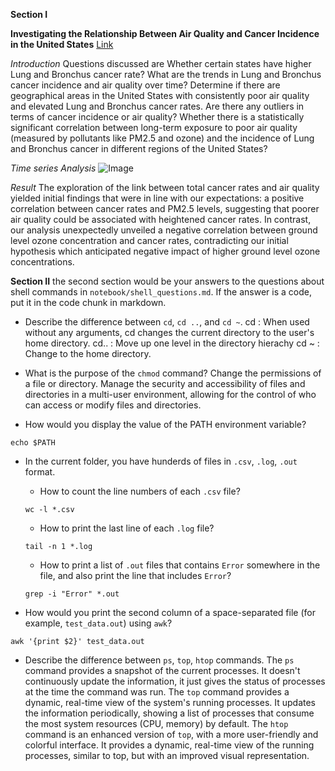 **Section I**

**Investigating the Relationship Between Air Quality and Cancer Incidence in the United States**
[Link](https://fangaomingyu.github.io/Investigating-Relationships-Between-Air-Quality-and-Lung-and-Bronchus-Cancer/)

*Introduction*
Questions discussed are Whether certain states have higher Lung and Bronchus cancer rate? What are the trends in Lung and Bronchus cancer incidence and air quality over time? Determine if there are geographical areas in the United States with consistently poor air quality and elevated Lung and Bronchus cancer rates. Are there any outliers in terms of cancer incidence or air quality? Whether there is a statistically significant correlation between long-term exposure to poor air quality (measured by pollutants like PM2.5 and ozone) and the incidence of Lung and Bronchus cancer in different regions of the United States?

*Time series Analysis*
![Image](URL "https://fangaomingyu.github.io/Investigating-Relationships-Between-Air-Quality-and-Lung-and-Bronchus-Cancer/results_files/figure-html/unnamed-chunk-4-1.png")

*Result*
The exploration of the link between total cancer rates and air quality yielded initial findings that were in line with our expectations: a positive correlation between cancer rates and PM2.5 levels, suggesting that poorer air quality could be associated with heightened cancer rates. In contrast, our analysis unexpectedly unveiled a negative correlation between ground level ozone concentration and cancer rates, contradicting our initial hypothesis which anticipated negative impact of higher ground level ozone concentrations.

**Section II**
the second section would be your answers to the questions about shell commands in `notebook/shell_questions.md`. If the answer is a code, put it in the code chunk in markdown.

- Describe the difference between `cd`, `cd ..`, and `cd ~`.
cd : When used without any arguments, cd changes the current directory to the user's home directory. 
cd.. : Move up one level in the directory hierachy
cd ~ : Change to the home directory.

- What is the purpose of the `chmod` command?
Change the permissions of a file or directory. Manage the security and accessibility of files and directories in a multi-user environment, allowing for the control of who can access or modify files and directories.

- How would you display the value of the PATH environment variable?
```
echo $PATH
```

- In the current folder, you have hunderds of files in `.csv`, `.log`, `.out` format.
    - How to count the line numbers of each `.csv` file?
    ```
    wc -l *.csv
    ```
    - How to print the last line of each `.log` file?
    ```
    tail -n 1 *.log
    ```
    - How to print a list of `.out` files that contains `Error` somewhere in the file, and also print the line that includes `Error`?
    ```
    grep -i "Error" *.out
    ```

- How would you print the second column of a space-separated file (for example, `test_data.out`) using `awk`?
```
awk '{print $2}' test_data.out
```
- Describe the difference between `ps`, `top`, `htop` commands.
The `ps` command provides a snapshot of the current processes. It doesn't continuously update the information, it just gives the status of processes at the time the command was run.
The `top` command provides a dynamic, real-time view of the system's running processes. It updates the information periodically, showing a list of processes that consume the most system resources (CPU, memory) by default.
The `htop` command is an enhanced version of `top`, with a more user-friendly and colorful interface. It provides a dynamic, real-time view of the running processes, similar to top, but with an improved visual representation.

